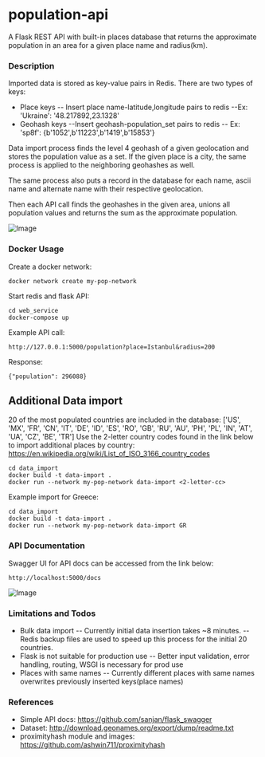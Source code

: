 # population-api

A Flask REST API with built-in places database that returns the approximate population in an area for a given place name and radius(km).

### Description
Imported data is stored as key-value pairs in Redis.
There are two types of keys:
- Place keys
-- Insert place name-latitude,longitude pairs to redis
--Ex: 'Ukraine': '48.217892,23.1328'
- Geohash keys
--Insert geohash-population_set pairs to redis
-- Ex: 'sp8f': {b'1052',b'11223',b'1419',b'15853'}

Data import process finds the level 4 geohash of a given geolocation and stores the population value as a set.
If the given place is a city, the same process is applied to the neighboring geohashes as well. 

The same process also puts a record in the database for each name, ascii name and alternate name with their respective geolocation.

Then each API call finds the geohashes in the given area, unions all population values and returns the sum as the approximate population.

![Image](../images/geohash1.png?raw=true)

### Docker Usage

Create a docker network:
~~~
docker network create my-pop-network
~~~

Start redis and flask API:
~~~
cd web_service
docker-compose up
~~~

Example API call:
~~~
http://127.0.0.1:5000/population?place=Istanbul&radius=200
~~~
Response:
~~~
{"population": 296088}
~~~

## Additional Data import
20 of the most populated countries are included in the database:
['US', 'MX', 'FR', 'CN', 'IT', 'DE', 'ID', 'ES', 'RO', 'GB', 'RU', 'AU', 'PH', 'PL', 'IN', 'AT', 'UA', 'CZ', 'BE', 'TR']
Use the 2-letter country codes found in the link below to import additional places by country:
https://en.wikipedia.org/wiki/List_of_ISO_3166_country_codes
~~~
cd data_import
docker build -t data-import .
docker run --network my-pop-network data-import <2-letter-cc>
~~~

Example import for Greece:
~~~
cd data_import
docker build -t data-import .
docker run --network my-pop-network data-import GR
~~~

### API Documentation

Swagger UI for API docs can be accessed from the link below:

~~~
http://localhost:5000/docs
~~~

![Image](../images/docs.png?raw=true)

### Limitations and Todos

 - Bulk data import
 -- Currently initial data insertion takes ~8 minutes.
 -- Redis backup files are used to speed up this process for the initial 20 countries.
 - Flask is not suitable for production use
 -- Better input validation, error handling, routing, WSGI is necessary for prod use
 - Places with same names
 -- Currently different places with same names overwrites previously inserted keys(place names)

### References
- Simple API docs: https://github.com/sanjan/flask_swagger
- Dataset: http://download.geonames.org/export/dump/readme.txt
- proximityhash module and images: https://github.com/ashwin711/proximityhash
